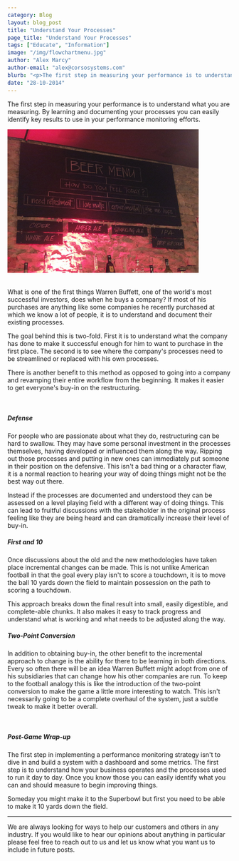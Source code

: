 ```yaml
---
category: Blog
layout: blog_post
title: "Understand Your Processes"
page_title: "Understand Your Processes"
tags: ["Educate", "Information"]
image: "/img/flowchartmenu.jpg"
author: "Alex Marcy"
author-email: "alex@corsosystems.com"
blurb: "<p>The first step in measuring your performance is to understand what you are measuring. By learning and documenting your processes you can easily identify key results to use in your performance monitoring efforts.</p>"
date: "28-10-2014"
---
```


<p>The first step in measuring your performance is to understand what you are measuring. By learning and documenting your processes you can easily identify key results to use in your performance monitoring efforts.</p>

<img src="/img/flowchartmenu.jpg" width="430px"/>
<br/>
<br/>
<p>What is one of the first things Warren Buffett, one of the world's most successful investors, does when he buys a company? If most of his purchases are anything like some companies he recently purchased at which we know a lot of people, it is to understand and document their existing processes.</p>

<p>The goal behind this is two-fold. First it is to understand what the company has done to make it successful enough for him to want to purchase in the first place. The second is to see where the company's processes need to be streamlined or replaced with his own processes.</p>

<p>There is another benefit to this method as opposed to going into a company and revamping their entire workflow from the beginning. It makes it easier to get everyone's buy-in on the restructuring.</p>
<br/>
<h5><b>Defense</b></h5>
<p>For people who are passionate about what they do, restructuring can be hard to swallow. They may have some personal investment in the processes themselves, having developed or influenced them along the way. Ripping out those processes and putting in new ones can immediately put someone in their position on the defensive. This isn't a bad thing or a character flaw, it is a normal reaction to hearing your way of doing things might not be the best way out there.</p>

<p>Instead if the processes are documented and understood they can be assessed on a level playing field with a different way of doing things. This can lead to fruitful discussions with the stakeholder in the original process feeling like they are being heard and can dramatically increase their level of buy-in.</p>

<h5><b>First and 10</b></h5>
<p>Once discussions about the old and the new methodologies have taken place incremental changes can be made. This is not unlike American football in that the goal every play isn't to score a touchdown, it is to move the ball 10 yards down the field to maintain possession on the path to scoring a touchdown.</p>

<p>This approach breaks down the final result into small, easily digestible, and complete-able chunks. It also makes it easy to track progress and understand what is working and what needs to be adjusted along the way.</p>

<h5><b>Two-Point Conversion</b></h5>
<p>In addition to obtaining buy-in, the other benefit to the incremental approach to change is the ability for there to be learning in both directions. Every so often there will be an idea Warren Buffett might adopt from one of his subsidiaries that can change how his other companies are run. To keep to the football analogy this is like the introduction of the two-point conversion to make the game a little more interesting to watch. This isn't necessarily going to be a complete overhaul of the system, just a subtle tweak to make it better overall.</p>

<br/>
<h5><b>Post-Game Wrap-up</b></h5>
<p>The first step in implementing a performance monitoring strategy isn't to dive in and build a system with a dashboard and some metrics. The first step is to understand how your business operates and the processes used to run it day to day. Once you know those you can easily identify what you can and should measure to begin improving things.</p>

<p>Someday you might make it to the Superbowl but first you need to be able to make it 10 yards down the field.</p>

<hr>
<p>We are always looking for ways to help our customers and others in any industry. If you would like to hear our opinions about anything in particular please feel free to reach out to us and let us know what you want us to include in future posts.</p>
<br/>